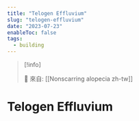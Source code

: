 ```yaml
---
title: "Telogen Effluvium"
slug: "telogen-effluvium"
date: "2023-07-23"
enableToc: false
tags:
  - building
---
```


> [!info]
>
> 🌱 來自: [[Nonscarring alopecia zh-tw]]

# Telogen Effluvium
